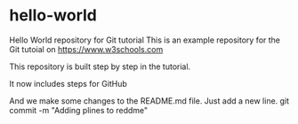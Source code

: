 # hello-world
Hello World repository for Git tutorial
This is an example repository for the Git tutoial on https://www.w3schools.com

This repository is built step by step in the tutorial.

It now includes steps for GitHub


And we make some changes to the README.md file. Just add a new line.
git commit -m "Adding plines to reddme"